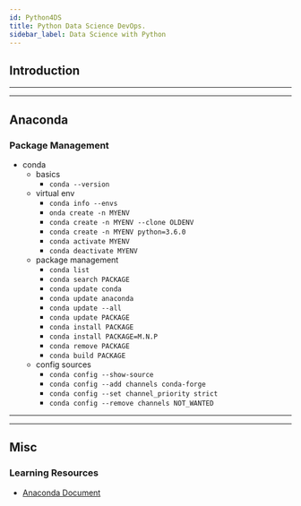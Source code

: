 ```yaml
---
id: Python4DS
title: Python Data Science DevOps.
sidebar_label: Data Science with Python
---
```


## Introduction

---

---

## Anaconda

### Package Management

- conda
  - basics
    - `conda --version`
  - virtual env
    - `conda info --envs`
    - `onda create -n MYENV`
    - `conda create -n MYENV --clone OLDENV`
    - `conda create -n MYENV python=3.6.0`
    - `conda activate MYENV`
    - `conda deactivate MYENV`
  - package management
    - `conda list`
    - `conda search PACKAGE`
    - `conda update conda`
    - `conda update anaconda`
    - `conda update --all`
    - `conda update PACKAGE`
    - `conda install PACKAGE`
    - `conda install PACKAGE=M.N.P`
    - `conda remove PACKAGE`
    - `conda build PACKAGE`
  - config sources
    - `conda config --show-source`
    - `conda config --add channels conda-forge`
    - `conda config --set channel_priority strict`
    - `conda config --remove channels NOT_WANTED`

---

---

## Misc

### Learning Resources

- [Anaconda Document](https://docs.anaconda.com/anaconda/)
